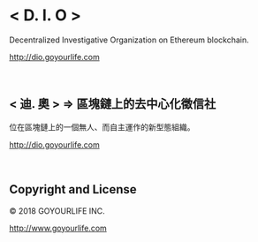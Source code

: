 # &lt; D. I. O &gt; 
Decentralized Investigative Organization on Ethereum blockchain.

http://dio.goyourlife.com

<br/>

## &lt; 迪. 奧 &gt; &rArr; 區塊鏈上的去中心化徵信社
位在區塊鏈上的一個無人、而自主運作的新型態組織。

http://dio.goyourlife.com

<br/>

## Copyright and License

&copy; 2018 GOYOURLIFE INC. 

http://www.goyourlife.com
